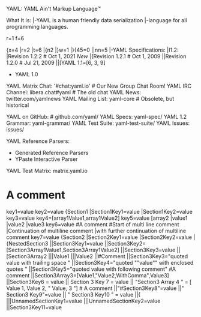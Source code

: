 YAML: YAML Ain't Markup Language™

What It Is:
|-YAML is a human friendly data serialization
|-language for all programming languages.


r=1
f=6


{x=4
|r=2
|t=6
|{n2
|}w=1
|}{45=0
||nn=5
|-YAML Specifications:
|I1.2:
|Revision 1.2.2      # Oct 1, 2021 *New*
|{Revision 1.2.1      # Oct 1, 2009
||Revision 1.2.0      # Jul 21, 2009
||[YAML 1.1=[6, 3, 9]
  - YAML 1.0

  YAML Matrix Chat:  '#chat:yaml.io'     # Our New Group Chat Room!
  YAML IRC Channel:  libera.chat#yaml    # The old chat
  YAML News:         twitter.com/yamlnews
  YAML Mailing List: yaml-core           # Obsolete, but historical

  YAML on GitHub:                        # github.com/yaml/
    YAML Specs:        yaml-spec/
    YAML 1.2 Grammar:  yaml-grammar/
    YAML Test Suite:   yaml-test-suite/
    YAML Issues:       issues/

  YAML Reference Parsers:
  - Generated Reference Parsers
  - YPaste Interactive Parser

  YAML Test Matrix:   matrix.yaml.io

# A comment
key1=value
key2=value
{Section1
|Section1Key1=value
|Section1Key2=value
key3=value
key4=[array1Value1,array1Value2]
key5=value
[array2
|value1
|value2
|value3
key6=value
#A comment
#Start of multi line comment
|Continuation of multiline comment
|with further continuation of multiline comment
key7=value
{Section2
|Section2Key1=value
|Section2Key2=value
|{NestedSection3 
||Section3Key1=value
||Section3Key2=[Section3Array1Value1,Section3Array1Value2]
||Section3Key3=value
||[Section3Array2
|||Value1
|||Value2
||#Comment
||Section3Key3="quoted value with trailing space "
||Section3Key4="quoted ""value"" with enclosed quotes "
||Section3Key5="quoted value with following comment" #A comment
||Section3Array3=[Value1,"Value2,WithComma",Value3]
||Section3Key6 = value
|| Section 3 Key 7 = value
|| "Section3 Array 4 " = [ Value 1, Value 2, " Value, 3  "] # A comment
||"#Section3Key8"=value
||" Section3 Key9"=value
|| " Section3 Key10 " = value
||{
|||UnnamedSectionKey1=value
|||UnnamedSectionKey2=value
||Section3Key11=value


